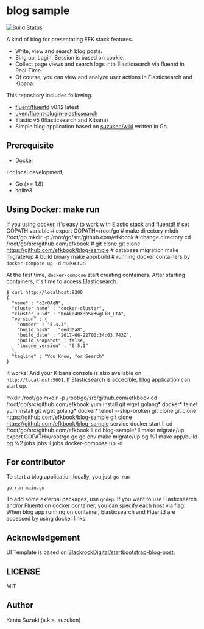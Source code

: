 # blog sample

[![Build Status](https://travis-ci.org/efkbook/blog-sample.svg?branch=master)](https://travis-ci.org/efkbook/blog-sample)

A kind of blog for presentating EFK stack features.

* Write, view and search blog posts.
* Sing up, Login. Session is based on cookie.
* Collect page views and search logs into Elasticsearch via fluentd in Real-Time.
* Of course, you can view and analyze user actions in Elasticsearch and Kibana.

This repository includes following.

* [fluent/fluentd](https://github.com/fluent/fluentd) v0.12 latest
* [uken/fluent-plugin-elasticsearch](https://github.com/uken/fluent-plugin-elasticsearch)
* Elastic v5 (Elasticsearch and Kibana)
* Simple blog application based on [suzuken/wiki](https://github.com/suzuken/wiki) written in Go.

## Prerequisite

* Docker

For local development,

* Go (>= 1.8)
* sqlite3

## Using Docker: make run

If you using docker, it's easy to work with Elastic stack and fluentd!
    # set GOPATH variable
    # export GOPATH=/root/go
    # make directory
    mkdir /root/go
    mkdir -p /root/go/src/github.com/efkbook
    # change directory
    cd /root/go/src/github.com/efkbook
    # git clone
    git clone https://github.com/efkbook/blog-sample
    # database migration
    make migrate/up
    # build binary
    make app/build
    # running docker containers by `docker-compose up -d`
    make run

At the first time, `docker-compose` start creating containers. After starting containers, it's time to access Elasticsearch.

    $ curl http://localhost:9200
    {
      "name" : "o2r0AqN",
      "cluster_name" : "docker-cluster",
      "cluster_uuid" : "KoAk04RXRbSx3wgLiB_LtA",
      "version" : {
        "number" : "5.4.3",
        "build_hash" : "eed30a8",
        "build_date" : "2017-06-22T00:34:03.743Z",
        "build_snapshot" : false,
        "lucene_version" : "6.5.1"
      },
      "tagline" : "You Know, for Search"
    }

It works! And your Kibana console is also available on `http://localhost:5601`. If Elasticsearch is accecible, blog application can start up.


mkdir /root/go mkdir -p /root/go/src/github.com/efkbook
cd /root/go/src/github.com/efkbook
yum install git wget golang* docker* telnet
yum install git wget golang* docker* telnet --skip-broken
git clone git clone https://github.com/efkbook/blog-sample
git clone https://github.com/efkbook/blog-sample
service docker start
ll
cd /root/go/src/github.com/efkbook
ll
cd blog-sample/
ll
make migrate/up
export GOPATH=/root/go
go
go env
make migrate/up
bg %1
 make app/build
bg %2
jobs
jobs
ll
jobs
docker-compose up -d

## For contributor

To start a blog application locally, you just `go run`

    go run main.go

To add some external packages, use `godep`. If you want to use Elasticsearch and/or Fluentd on docker container, you can specify each host via flag. When blog app running on container, Elasticsearch and Fluentd are accessed by using docker links.

## Acknowledgement

UI Template is based on [BlackrockDigital/startbootstrap-blog-post](https://github.com/BlackrockDigital/startbootstrap-blog-post).

## LICENSE

MIT

## Author

Kenta Suzuki (a.k.a. suzuken)
